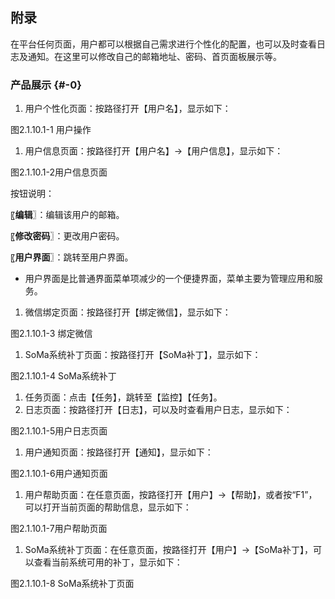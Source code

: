 ## 附录

在平台任何页面，用户都可以根据自己需求进行个性化的配置，也可以及时查看日志及通知。在这里可以修改自己的邮箱地址、密码、首页面板展示等。

### 产品展示 {#-0}

1.  用户个性化页面：按路径打开【用户名】，显示如下：

图2.1.10.1-1 用户操作

1.  用户信息页面：按路径打开【用户名】→【用户信息】，显示如下：

图2.1.10.1-2用户信息页面

按钮说明：

〖**编辑**〗：编辑该用户的邮箱。

〖**修改密码**〗：更改用户密码。

〖**用户界面**〗：跳转至用户界面。

*   用户界面是比普通界面菜单项减少的一个便捷界面，菜单主要为管理应用和服务。

1.  微信绑定页面：按路径打开【绑定微信】，显示如下：

图2.1.10.1-3 绑定微信

1.  SoMa系统补丁页面：按路径打开【SoMa补丁】，显示如下：

图2.1.10.1-4 SoMa系统补丁

1.  任务页面：点击【任务】，跳转至【监控】【任务】。
2.  日志页面：按路径打开【日志】，可以及时查看用户日志，显示如下：

图2.1.10.1-5用户日志页面

1.  用户通知页面：按路径打开【通知】，显示如下：

图2.1.10.1-6用户通知页面

1.  用户帮助页面：在任意页面，按路径打开【用户】→【帮助】，或者按“F1”，可以打开当前页面的帮助信息，显示如下：

图2.1.10.1-7用户帮助页面

1.  SoMa系统补丁页面：在任意页面，按路径打开【用户】→【SoMa补丁】，可以查看当前系统可用的补丁，显示如下：

图2.1.10.1-8 SoMa系统补丁页面